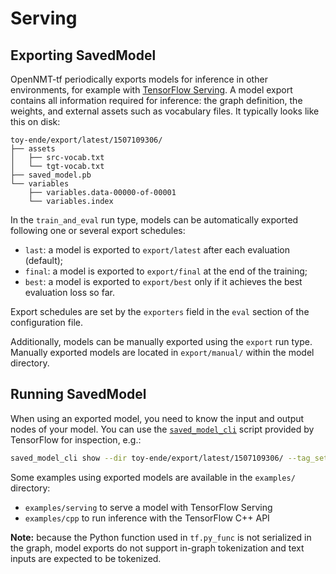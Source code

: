 # Serving

## Exporting SavedModel

OpenNMT-tf periodically exports models for inference in other environments, for example with [TensorFlow Serving](https://www.tensorflow.org/serving/). A model export contains all information required for inference: the graph definition, the weights, and external assets such as vocabulary files. It typically looks like this on disk:

```text
toy-ende/export/latest/1507109306/
├── assets
│   ├── src-vocab.txt
│   └── tgt-vocab.txt
├── saved_model.pb
└── variables
    ├── variables.data-00000-of-00001
    └── variables.index
```

In the `train_and_eval` run type, models can be automatically exported following one or several export schedules:

* `last`: a model is exported to `export/latest` after each evaluation (default);
* `final`: a model is exported to `export/final` at the end of the training;
* `best`: a model is exported to `export/best` only if it achieves the best evaluation loss so far.

Export schedules are set by the `exporters` field in the `eval` section of the configuration file.

Additionally, models can be manually exported using the `export` run type. Manually exported models are located in `export/manual/` within the model directory.

## Running SavedModel

When using an exported model, you need to know the input and output nodes of your model. You can use the [`saved_model_cli`](https://www.tensorflow.org/programmers_guide/saved_model#cli_to_inspect_and_execute_savedmodel) script provided by TensorFlow for inspection, e.g.:

```bash
saved_model_cli show --dir toy-ende/export/latest/1507109306/ --tag_set serve --signature_def serving_default
```

Some examples using exported models are available in the `examples/` directory:

* `examples/serving` to serve a model with TensorFlow Serving
* `examples/cpp` to run inference with the TensorFlow C++ API

**Note:** because the Python function used in `tf.py_func` is not serialized in the graph, model exports do not support in-graph tokenization and text inputs are expected to be tokenized.
